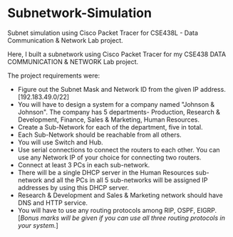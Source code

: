 # Subnetwork-Simulation
Subnet simulation using Cisco Packet Tracer for CSE438L - Data Communication &amp; Network Lab project.

Here, I built a subnetwork using Cisco Packet Tracer for my CSE438 DATA COMMUNICATION & NETWORK Lab project.

The project requirements were:
- Figure out the Subnet Mask and Network ID from the given IP address. [192.183.49.0/22]
- You will have to design a system for a company named "Johnson & Johnson". The company has 5 departments-
Production, Research & Development, Finance, Sales & Marketing, Human Resources.
- Create a Sub-Network for each of the department, five in total. 
- Each Sub-Network should be reachable from all others.
- You will use Switch and Hub.
- Use serial connections to connect the routers to each other. You can use any Network IP of your choice for connecting two routers.
- Connect at least 3 PCs in each sub-network.
- There will be a single DHCP server in the Human Resources sub-network and all the PCs in all 5 sub-networks will be assigned IP addresses by using this DHCP server.
- Research & Development and Sales & Marketing network should have DNS and HTTP service. 
- You will have to use any routing protocols among RIP, OSPF, EIGRP. [*Bonus marks will be given if you can use all three routing protocols in your system.*]

